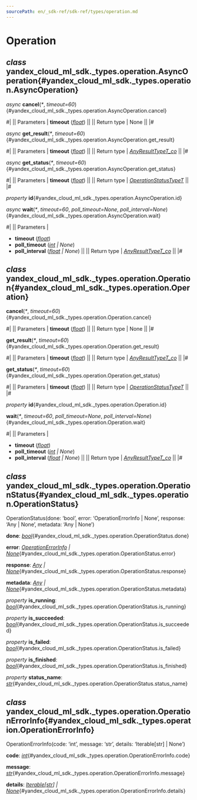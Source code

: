 ```yaml
---
sourcePath: en/_sdk-ref/sdk-ref/types/operation.md
---
```

# Operation

## *class* yandex\_cloud\_ml\_sdk.\_types.operation.**AsyncOperation**{#yandex_cloud_ml_sdk._types.operation.AsyncOperation}

*async* **cancel**(*<span title="Keyword-only parameters separator (PEP 3102)">\*</span>*, *timeout=60*){#yandex_cloud_ml_sdk._types.operation.AsyncOperation.cancel}

#|
|| Parameters | **timeout** ([*float*](https://docs.python.org/3/library/functions.html#float)) ||
|| Return type | None ||
|#

*async* **get\_result**(*<span title="Keyword-only parameters separator (PEP 3102)">\*</span>*, *timeout=60*){#yandex_cloud_ml_sdk._types.operation.AsyncOperation.get_result}

#|
|| Parameters | **timeout** ([*float*](https://docs.python.org/3/library/functions.html#float)) ||
|| Return type | [*AnyResultTypeT\_co*](other.md#yandex_cloud_ml_sdk._types.operation.AnyResultTypeT_co) ||
|#

*async* **get\_status**(*<span title="Keyword-only parameters separator (PEP 3102)">\*</span>*, *timeout=60*){#yandex_cloud_ml_sdk._types.operation.AsyncOperation.get_status}

#|
|| Parameters | **timeout** ([*float*](https://docs.python.org/3/library/functions.html#float)) ||
|| Return type | [*OperationStatusTypeT*](other.md#yandex_cloud_ml_sdk._types.operation.OperationStatusTypeT) ||
|#

*property* **id**{#yandex_cloud_ml_sdk._types.operation.AsyncOperation.id}

*async* **wait**(*<span title="Keyword-only parameters separator (PEP 3102)">\*</span>*, *timeout=60*, *poll\_timeout=None*, *poll\_interval=None*){#yandex_cloud_ml_sdk._types.operation.AsyncOperation.wait}

#|
|| Parameters | 

- **timeout** ([*float*](https://docs.python.org/3/library/functions.html#float))
- **poll\_timeout** ([*int*](https://docs.python.org/3/library/functions.html#int) *\| None*)
- **poll\_interval** ([*float*](https://docs.python.org/3/library/functions.html#float) *\| None*) ||
|| Return type | [*AnyResultTypeT\_co*](other.md#yandex_cloud_ml_sdk._types.operation.AnyResultTypeT_co) ||
|#

## *class* yandex\_cloud\_ml\_sdk.\_types.operation.**Operation**{#yandex_cloud_ml_sdk._types.operation.Operation}

**cancel**(*<span title="Keyword-only parameters separator (PEP 3102)">\*</span>*, *timeout=60*){#yandex_cloud_ml_sdk._types.operation.Operation.cancel}

#|
|| Parameters | **timeout** ([*float*](https://docs.python.org/3/library/functions.html#float)) ||
|| Return type | None ||
|#

**get\_result**(*<span title="Keyword-only parameters separator (PEP 3102)">\*</span>*, *timeout=60*){#yandex_cloud_ml_sdk._types.operation.Operation.get_result}

#|
|| Parameters | **timeout** ([*float*](https://docs.python.org/3/library/functions.html#float)) ||
|| Return type | [*AnyResultTypeT\_co*](other.md#yandex_cloud_ml_sdk._types.operation.AnyResultTypeT_co) ||
|#

**get\_status**(*<span title="Keyword-only parameters separator (PEP 3102)">\*</span>*, *timeout=60*){#yandex_cloud_ml_sdk._types.operation.Operation.get_status}

#|
|| Parameters | **timeout** ([*float*](https://docs.python.org/3/library/functions.html#float)) ||
|| Return type | [*OperationStatusTypeT*](other.md#yandex_cloud_ml_sdk._types.operation.OperationStatusTypeT) ||
|#

*property* **id**{#yandex_cloud_ml_sdk._types.operation.Operation.id}

**wait**(*<span title="Keyword-only parameters separator (PEP 3102)">\*</span>*, *timeout=60*, *poll\_timeout=None*, *poll\_interval=None*){#yandex_cloud_ml_sdk._types.operation.Operation.wait}

#|
|| Parameters | 

- **timeout** ([*float*](https://docs.python.org/3/library/functions.html#float))
- **poll\_timeout** ([*int*](https://docs.python.org/3/library/functions.html#int) *\| None*)
- **poll\_interval** ([*float*](https://docs.python.org/3/library/functions.html#float) *\| None*) ||
|| Return type | [*AnyResultTypeT\_co*](other.md#yandex_cloud_ml_sdk._types.operation.AnyResultTypeT_co) ||
|#

## *class* yandex\_cloud\_ml\_sdk.\_types.operation.**OperationStatus**{#yandex_cloud_ml_sdk._types.operation.OperationStatus}

OperationStatus(done: ‘bool’, error: ‘OperationErrorInfo | None’, response: ‘Any | None’, metadata: ‘Any | None’)

**done**\: *[bool](https://docs.python.org/3/library/functions.html#bool)*{#yandex_cloud_ml_sdk._types.operation.OperationStatus.done}

**error**\: *[OperationErrorInfo](#yandex_cloud_ml_sdk._types.operation.OperationErrorInfo) | [None](https://docs.python.org/3/library/constants.html#None)*{#yandex_cloud_ml_sdk._types.operation.OperationStatus.error}

**response**\: *[Any](https://docs.python.org/3/library/typing.html#typing.Any) | [None](https://docs.python.org/3/library/constants.html#None)*{#yandex_cloud_ml_sdk._types.operation.OperationStatus.response}

**metadata**\: *[Any](https://docs.python.org/3/library/typing.html#typing.Any) | [None](https://docs.python.org/3/library/constants.html#None)*{#yandex_cloud_ml_sdk._types.operation.OperationStatus.metadata}

*property* **is\_running**\: *[bool](https://docs.python.org/3/library/functions.html#bool)*{#yandex_cloud_ml_sdk._types.operation.OperationStatus.is_running}

*property* **is\_succeeded**\: *[bool](https://docs.python.org/3/library/functions.html#bool)*{#yandex_cloud_ml_sdk._types.operation.OperationStatus.is_succeeded}

*property* **is\_failed**\: *[bool](https://docs.python.org/3/library/functions.html#bool)*{#yandex_cloud_ml_sdk._types.operation.OperationStatus.is_failed}

*property* **is\_finished**\: *[bool](https://docs.python.org/3/library/functions.html#bool)*{#yandex_cloud_ml_sdk._types.operation.OperationStatus.is_finished}

*property* **status\_name**\: *[str](https://docs.python.org/3/library/stdtypes.html#str)*{#yandex_cloud_ml_sdk._types.operation.OperationStatus.status_name}

## *class* yandex\_cloud\_ml\_sdk.\_types.operation.**OperationErrorInfo**{#yandex_cloud_ml_sdk._types.operation.OperationErrorInfo}

OperationErrorInfo(code: ‘int’, message: ‘str’, details: ‘Iterable[str] | None’)

**code**\: *[int](https://docs.python.org/3/library/functions.html#int)*{#yandex_cloud_ml_sdk._types.operation.OperationErrorInfo.code}

**message**\: *[str](https://docs.python.org/3/library/stdtypes.html#str)*{#yandex_cloud_ml_sdk._types.operation.OperationErrorInfo.message}

**details**\: *[Iterable](https://docs.python.org/3/library/typing.html#typing.Iterable)[[str](https://docs.python.org/3/library/stdtypes.html#str)] | [None](https://docs.python.org/3/library/constants.html#None)*{#yandex_cloud_ml_sdk._types.operation.OperationErrorInfo.details}